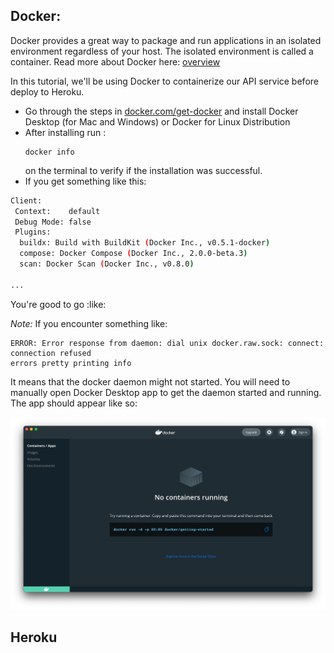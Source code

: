 
## Docker:

Docker provides a great way to package and run applications in an isolated environment regardless of your host. The isolated environment is called a container. Read more about Docker here: [overview](https://docs.docker.com/get-started/overview/)

In this tutorial, we'll be using Docker to containerize our API service before deploy to Heroku.

- Go through the steps in [docker.com/get-docker](https://docs.docker.com/get-docker/) and install Docker Desktop (for Mac and Windows) or Docker for Linux Distribution
- After installing run :
  ```
  docker info
  ```
  on the terminal to verify if the installation was successful.
- If you get something like this:

```bash
Client:
 Context:    default
 Debug Mode: false
 Plugins:
  buildx: Build with BuildKit (Docker Inc., v0.5.1-docker)
  compose: Docker Compose (Docker Inc., 2.0.0-beta.3)
  scan: Docker Scan (Docker Inc., v0.8.0)

...
```

You're good to go :like:

_Note:_ If you encounter something like:

```
ERROR: Error response from daemon: dial unix docker.raw.sock: connect: connection refused
errors pretty printing info
```

It means that the docker daemon might not started. You will need to manually open Docker Desktop app to get the daemon started and running. The app should appear like so:

![docker desktop](./docker_desktop.png)

## Heroku